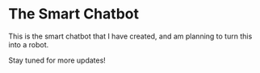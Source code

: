 # The Smart Chatbot
This is the smart chatbot that I have created, and am planning to turn this into a robot.

Stay tuned for more updates!